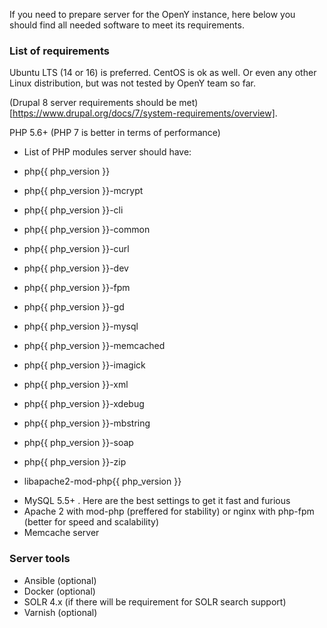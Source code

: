 If you need to prepare server for the OpenY instance, here below you should find all needed software to meet its requirements.

### List of requirements

Ubuntu LTS (14 or 16) is preferred. CentOS is ok as well. Or even any other Linux distribution, but was not tested by OpenY team so far.

(Drupal 8 server requirements should be met)[https://www.drupal.org/docs/7/system-requirements/overview].

PHP 5.6+ (PHP 7 is better in terms of performance)
 * List of PHP modules server should have:

  - php{{ php_version }}
  - php{{ php_version }}-mcrypt
  - php{{ php_version }}-cli
  - php{{ php_version }}-common
  - php{{ php_version }}-curl
  - php{{ php_version }}-dev
  - php{{ php_version }}-fpm
  - php{{ php_version }}-gd
  - php{{ php_version }}-mysql
  - php{{ php_version }}-memcached
  - php{{ php_version }}-imagick
  - php{{ php_version }}-xml
  - php{{ php_version }}-xdebug
  - php{{ php_version }}-mbstring
  - php{{ php_version }}-soap
  - php{{ php_version }}-zip

  - libapache2-mod-php{{ php_version }}
  
 * MySQL 5.5+ . Here are the best settings to get it fast and furious
 * Apache 2 with mod-php (preffered for stability) or nginx with php-fpm (better for speed and scalability)
 * Memcache server
### Server tools
 * Ansible (optional) 
 * Docker (optional)
 * SOLR 4.x (if there will be requirement for SOLR search support)
 * Varnish (optional)
